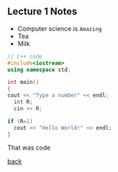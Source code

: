 ## Lecture 1 Notes

<ul>
  <li>Computer science is <code>Amazing</code></li>
  <li>Tea</li>
  <li>Milk</li>
</ul>

```cpp
// C++ code
#include<iostream>
using namespace std;

int main()
{
cout << "Type a number" << endl;
  int R;
  cin >> R;

if (R=1)
  cout << "Hello World!" << endl;
}
``` 
That was code

 
[back](./)
